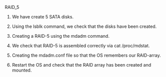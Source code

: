 RAID_5

1. We have create 5 SATA disks.

2. Using the lsblk command, we check that the disks have been created.

3. Creating a RAID-5 using the mdadm command.

4. We check that RAID-5 is assembled correctly via cat /proc/mdstat.

5. Creating the mdadm.conf file so that the OS remembers our RAID-array.

6. Restart the OS and check that the RAID array has been created and mounted. 
